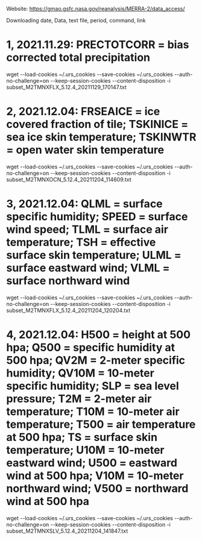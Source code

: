
Website: https://gmao.gsfc.nasa.gov/reanalysis/MERRA-2/data_access/

Downloading date, Data, text file, period, command, link


# 1, 2021.11.29: PRECTOTCORR = bias corrected total precipitation

<!-- 502 links in range from 1980-01-01 to 2021-09-30 -->
<!-- MERRA-2 tavgM_2d_flx_Nx: 2d,Monthly mean,Time-Averaged,Single-Level,Assimilation,Surface Flux Diagnostics V5.12.4 -->
<!-- wget --load-cookies ~/.urs_cookies --save-cookies ~/.urs_cookies --auth-no-challenge=on --keep-session-cookies --content-disposition -i <url.txt> -->
<!-- https://disc.gsfc.nasa.gov/datasets?page=1&subject=Precipitation&measurement=Precipitation%20Rate&project=MERRA-2&temporalResolution=1%20month -->

wget --load-cookies ~/.urs_cookies --save-cookies ~/.urs_cookies --auth-no-challenge=on --keep-session-cookies --content-disposition -i subset_M2TMNXFLX_5.12.4_20211129_170147.txt


# 2, 2021.12.04: FRSEAICE = ice covered fraction of tile; TSKINICE = sea ice skin temperature; TSKINWTR = open water skin temperature

<!-- 498 links in range from 1980-01-01 to 2021-05-31 -->
<!-- MERRA-2 tavgM_2d_ocn_Nx: 2d,Monthly mean,Time-Averaged,Single-Level,Assimilation,Ocean Surface Diagnostics V5.12.4 (M2TMNXOCN) -->
<!-- https://disc.gsfc.nasa.gov/datasets/M2TMNXOCN_5.12.4/summary -->

wget --load-cookies ~/.urs_cookies --save-cookies ~/.urs_cookies --auth-no-challenge=on --keep-session-cookies --content-disposition -i subset_M2TMNXOCN_5.12.4_20211204_114609.txt


# 3, 2021.12.04: QLML = surface specific humidity; SPEED = surface wind speed; TLML = surface air temperature; TSH = effective surface skin temperature; ULML = surface eastward wind; VLML = surface northward wind

<!-- 498 links in range from 1980-01-01 to 2021-05-31 -->
<!-- MERRA-2 tavgM_2d_flx_Nx: 2d,Monthly mean,Time-Averaged,Single-Level,Assimilation,Surface Flux Diagnostics V5.12.4 -->

wget --load-cookies ~/.urs_cookies --save-cookies ~/.urs_cookies --auth-no-challenge=on --keep-session-cookies --content-disposition -i subset_M2TMNXFLX_5.12.4_20211204_120204.txt


# 4, 2021.12.04: H500 = height at 500 hpa; Q500 = specific humidity at 500 hpa; QV2M = 2-meter specific humidity; QV10M = 10-meter specific humidity; SLP = sea level pressure; T2M = 2-meter air temperature; T10M = 10-meter air temperature; T500 = air temperature at 500 hpa; TS = surface skin temperature; U10M = 10-meter eastward wind; U500 = eastward wind at 500 hpa; V10M = 10-meter northward wind; V500 = northward wind at 500 hpa

<!-- 500 links in range from 1980-01-01 to 2021-05-31 -->
<!-- MERRA-2 tavgM_2d_slv_Nx: 2d,Monthly mean,Time-Averaged,Single-Level,Assimilation,Single-Level Diagnostics V5.12.4 -->

wget --load-cookies ~/.urs_cookies --save-cookies ~/.urs_cookies --auth-no-challenge=on --keep-session-cookies --content-disposition -i subset_M2TMNXSLV_5.12.4_20211204_141847.txt


